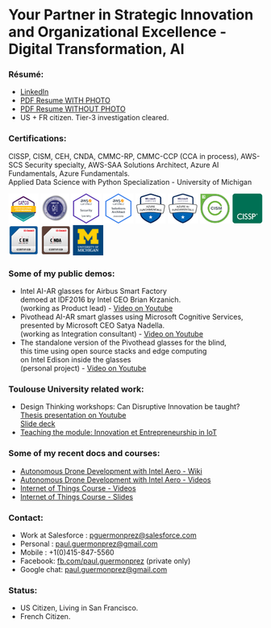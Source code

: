 # Your Partner in Strategic Innovation and Organizational Excellence - Digital Transformation, AI

### Résumé:
* [LinkedIn](http://www.linkedin.com/in/paulguermonprez)
* [PDF Resume WITH PHOTO](https://github.com/guermonprez/guermonprez.github.io/blob/master/Paul_Guermonprez_-_Innovation_Manager.pdf?raw=true)
* [PDF Resume WITHOUT PHOTO](https://github.com/guermonprez/guermonprez.github.io/blob/master/Paul_Guermonprez_-_Innovation_Manager_NOPHOTO.pdf?raw=true)
* US + FR citizen. Tier-3 investigation cleared.

### Certifications:
CISSP, CISM, CEH, CNDA, CMMC-RP, CMMC-CCP (CCA in process), AWS-SCS Security specialty, AWS-SAA Solutions Architect, Azure AI Fundamentals, Azure Fundamentals.<br/>
Applied Data Science with Python Specialization - University of Michigan

<img alt="CMMC-CCP" src="https://raw.githubusercontent.com/guermonprez/guermonprez.github.io/master/badge_CMMC-CCP.png" height=60>
<img alt="CMMC-RP" src="https://raw.githubusercontent.com/guermonprez/guermonprez.github.io/master/badge_CMMC-RP.png" height=60>
<img alt="AWS-Security" src="https://raw.githubusercontent.com/guermonprez/guermonprez.github.io/master/badge_AWS-Sec.png" height=60>
<img alt="AWS-Arch" src="https://raw.githubusercontent.com/guermonprez/guermonprez.github.io/master/badge_AWS-Arch.png" height=60>
<img alt="Azure-Fundamentals" src="https://raw.githubusercontent.com/guermonprez/guermonprez.github.io/master/badge_Azure-Fundamentals.png" height=60>
<img alt="Azure-AIFundamentals" src="https://raw.githubusercontent.com/guermonprez/guermonprez.github.io/master/badge_Azure-AIFundamentals.png" height=60>
<img alt="CISM" src="https://raw.githubusercontent.com/guermonprez/guermonprez.github.io/master/badge_CISM.png" height=60>
<img alt="CISSP" src="https://raw.githubusercontent.com/guermonprez/guermonprez.github.io/master/badge_CISSP.png" height=60>
<img alt="CEH" src="https://raw.githubusercontent.com/guermonprez/guermonprez.github.io/master/badge_CEH.png" height=60>
<img alt="CNDA" src="https://raw.githubusercontent.com/guermonprez/guermonprez.github.io/master/badge_CNDA.png" height=60>
<img alt="CNDA" src="https://raw.githubusercontent.com/guermonprez/guermonprez.github.io/master/badge_UM.png" height=60>


### Some of my public demos:
* Intel AI-AR glasses for Airbus Smart Factory  
  demoed at IDF2016 by Intel CEO Brian Krzanich.  
  (working as Product lead) - [Video on Youtube](https://youtu.be/QRBofzL4MDY?t=35)
* Pivothead AI-AR smart glasses using Microsoft Cognitive Services,  
  presented by Microsoft CEO Satya Nadella.  
  (working as Integration consultant) - [Video on Youtube](https://www.youtube.com/watch?v=rVF2duPVUTY)
* The standalone version of the Pivothead glasses for the blind,  
  this time using open source stacks and edge computing  
  on Intel Edison inside the glasses  
  (personal project) - [Video on Youtube](https://www.youtube.com/watch?v=blk3kecrG6Y)

### Toulouse University related work:
* Design Thinking workshops: Can Disruptive Innovation be taught?  
  [Thesis presentation on Youtube](https://www.youtube.com/watch?v=XkYbLnVBWlY)  
  [Slide deck](http://guermonprez.eu/paul/innovation/Design_Thinking_Disruptive_Innovation_-_Paul_Guermonprez.pdf)
* [Teaching the module: Innovation et Entrepreneurship in IoT](https://eformation.univ-tlse3.fr/oc/spoc-innov/)

### Some of my recent docs and courses:
* [Autonomous Drone Development with Intel Aero - Wiki](https://github.com/intel-aero/meta-intel-aero/wiki)
* [Autonomous Drone Development with Intel Aero - Videos](https://www.youtube.com/playlist?list=PLTQSXsG86pGfyZm5ac6-ZtQsEniUJIE9o)
* [Internet of Things Course - Videos](https://www.youtube.com/playlist?list=PLFBM-eCNdj6A5VSmOEjpn8XoiM88398B7)
* [Internet of Things Course - Slides](https://github.com/guermonprez/intel-academic-IoT-course/tree/master/slides)

### Contact:
* Work at Salesforce : pguermonprez@salesforce.com
* Personal : paul.guermonprez@gmail.com
* Mobile : +1(0)415-847-5560
* Facebook: [fb.com/paul.guermonprez](https://www.facebook.com/paul.guermonprez) (private only)
* Google chat: [paul.guermonprez@gmail.com](mailto:paul.guermonprez@gmail.com)

### Status:
* US Citizen, Living in San Francisco.
* French Citizen.

